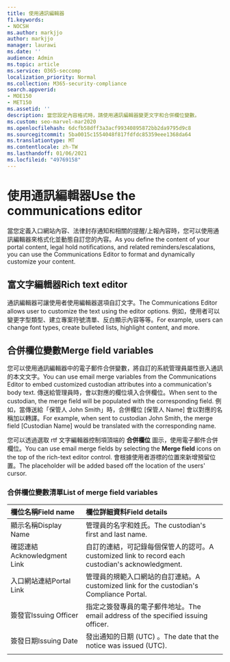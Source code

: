 ```yaml
---
title: 使用通訊編輯器
f1.keywords:
- NOCSH
ms.author: markjjo
author: markjjo
manager: laurawi
ms.date: ''
audience: Admin
ms.topic: article
ms.service: O365-seccomp
localization_priority: Normal
ms.collection: M365-security-compliance
search.appverid:
- MOE150
- MET150
ms.assetid: ''
description: 當您設定內容格式時，請使用通訊編輯器變更文字和合併欄位變數。
ms.custom: seo-marvel-mar2020
ms.openlocfilehash: 6dcfb58dff3a3acf99340895872bb2da9795d9c8
ms.sourcegitcommit: 5ba0015c1554048f817fdfdc85359eee1368da64
ms.translationtype: MT
ms.contentlocale: zh-TW
ms.lasthandoff: 01/06/2021
ms.locfileid: "49769158"
---
```

# <a name="use-the-communications-editor"></a><span data-ttu-id="5d0eb-103">使用通訊編輯器</span><span class="sxs-lookup"><span data-stu-id="5d0eb-103">Use the communications editor</span></span>

<span data-ttu-id="5d0eb-104">當您定義入口網站內容、法律封存通知和相關的提醒/上報內容時，您可以使用通訊編輯器來格式化並動態自訂您的內容。</span><span class="sxs-lookup"><span data-stu-id="5d0eb-104">As you define the content of your portal content, legal hold notifications, and related reminders/escalations, you can use the Communications Editor to format and dynamically customize your content.</span></span>

## <a name="rich-text-editor"></a><span data-ttu-id="5d0eb-105">富文字編輯器</span><span class="sxs-lookup"><span data-stu-id="5d0eb-105">Rich text editor</span></span>

<span data-ttu-id="5d0eb-106">通訊編輯器可讓使用者使用編輯器選項自訂文字。</span><span class="sxs-lookup"><span data-stu-id="5d0eb-106">The Communications Editor allows user to customize the text using the editor options.</span></span> <span data-ttu-id="5d0eb-107">例如，使用者可以變更字型類型、建立專案符號清單、反白顯示內容等等。</span><span class="sxs-lookup"><span data-stu-id="5d0eb-107">For example, users can change font types, create bulleted lists, highlight content, and more.</span></span>

## <a name="merge-field-variables"></a><span data-ttu-id="5d0eb-108">合併欄位變數</span><span class="sxs-lookup"><span data-stu-id="5d0eb-108">Merge field variables</span></span>

<span data-ttu-id="5d0eb-109">您可以使用通訊編輯器中的電子郵件合併變數，將自訂的系統管理員屬性嵌入通訊的本文文字。</span><span class="sxs-lookup"><span data-stu-id="5d0eb-109">You can use email merge variables from the Communications Editor to embed customized custodian attributes into a communication's body text.</span></span> <span data-ttu-id="5d0eb-110">傳送給管理員時，會以對應的欄位填入合併欄位。</span><span class="sxs-lookup"><span data-stu-id="5d0eb-110">When sent to the custodian, the merge field will be populated with the corresponding field.</span></span> <span data-ttu-id="5d0eb-111">例如，當傳送給「保管人 John Smith」時，合併欄位 [保管人 Name] 會以對應的名稱加以轉譯。</span><span class="sxs-lookup"><span data-stu-id="5d0eb-111">For example, when sent to custodian John Smith, the merge field [Custodian Name] would be translated with the corresponding name.</span></span>

<span data-ttu-id="5d0eb-112">您可以透過選取 rtf 文字編輯器控制項頂端的 **合併欄位** 圖示，使用電子郵件合併欄位。</span><span class="sxs-lookup"><span data-stu-id="5d0eb-112">You can use email merge fields by selecting the **Merge field** icons on the top of the rich-text editor control.</span></span> <span data-ttu-id="5d0eb-113">會根據使用者游標的位置來新增預留位置。</span><span class="sxs-lookup"><span data-stu-id="5d0eb-113">The placeholder will be added based off the location of the users' cursor.</span></span>

### <a name="list-of-merge-field-variables"></a><span data-ttu-id="5d0eb-114">合併欄位變數清單</span><span class="sxs-lookup"><span data-stu-id="5d0eb-114">List of merge field variables</span></span>

| <span data-ttu-id="5d0eb-115">欄位名稱</span><span class="sxs-lookup"><span data-stu-id="5d0eb-115">Field name</span></span>                  | <span data-ttu-id="5d0eb-116">欄位詳細資料</span><span class="sxs-lookup"><span data-stu-id="5d0eb-116">Field details</span></span> |
| :------------------- | :------------------- |
| <span data-ttu-id="5d0eb-117">顯示名稱</span><span class="sxs-lookup"><span data-stu-id="5d0eb-117">Display Name</span></span>  | <span data-ttu-id="5d0eb-118">管理員的名字和姓氏。</span><span class="sxs-lookup"><span data-stu-id="5d0eb-118">The custodian's first and last name.</span></span> | 
| <span data-ttu-id="5d0eb-119">確認連結</span><span class="sxs-lookup"><span data-stu-id="5d0eb-119">Acknowledgment Link</span></span> | <span data-ttu-id="5d0eb-120">自訂的連結，可記錄每個保管人的認可。</span><span class="sxs-lookup"><span data-stu-id="5d0eb-120">A customized link to record each custodian's acknowledgment.</span></span>|                 |
| <span data-ttu-id="5d0eb-121">入口網站連結</span><span class="sxs-lookup"><span data-stu-id="5d0eb-121">Portal Link</span></span>     | <span data-ttu-id="5d0eb-122">管理員的規範入口網站的自訂連結。</span><span class="sxs-lookup"><span data-stu-id="5d0eb-122">A customized link for the custodian's Compliance Portal.</span></span>|                |
| <span data-ttu-id="5d0eb-123">簽發官</span><span class="sxs-lookup"><span data-stu-id="5d0eb-123">Issuing Officer</span></span>                   | <span data-ttu-id="5d0eb-124">指定之簽發專員的電子郵件地址。</span><span class="sxs-lookup"><span data-stu-id="5d0eb-124">The email address of the specified issuing officer.</span></span>|                   |
| <span data-ttu-id="5d0eb-125">簽發日期</span><span class="sxs-lookup"><span data-stu-id="5d0eb-125">Issuing Date</span></span>                   | <span data-ttu-id="5d0eb-126">發出通知的日期 (UTC) 。</span><span class="sxs-lookup"><span data-stu-id="5d0eb-126">The date that the notice was issued (UTC).</span></span>              |
|||

